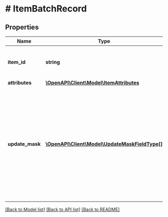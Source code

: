 # # ItemBatchRecord

## Properties

Name | Type | Description | Notes
------------ | ------------- | ------------- | -------------
**item_id** | **string** | The catalog item id in the merchant namespace | [optional]
**attributes** | [**\OpenAPI\Client\Model\ItemAttributes**](ItemAttributes.md) |  | [optional]
**update_mask** | [**\OpenAPI\Client\Model\UpdateMaskFieldType[]**](UpdateMaskFieldType.md) | The list of product attributes to be updated. Attributes specified in the update mask without a value specified in the body will be deleted from the product item. | [optional]

[[Back to Model list]](../../README.md#models) [[Back to API list]](../../README.md#endpoints) [[Back to README]](../../README.md)
